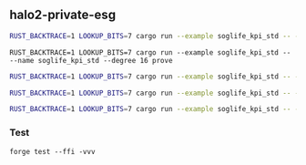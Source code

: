 ## halo2-private-esg

```sh
RUST_BACKTRACE=1 LOOKUP_BITS=7 cargo run --example soglife_kpi_std -- --name soglife_kpi_std --degree 16 keygen
```

```
RUST_BACKTRACE=1 LOOKUP_BITS=7 cargo run --example soglife_kpi_std -- --name soglife_kpi_std --degree 16 prove
```

```sh
RUST_BACKTRACE=1 LOOKUP_BITS=7 cargo run --example soglife_kpi_std -- --name soglife_kpi_std --degree 16 verify
```

```sh
RUST_BACKTRACE=1 LOOKUP_BITS=7 cargo run --example soglife_kpi_std -- --name soglife_kpi_std --degree 16 evm
```

```sh
RUST_BACKTRACE=1 LOOKUP_BITS=7 cargo run --example soglife_kpi_std -- --name soglife_kpi_std --degree 16 mock
```

### Test

`forge test --ffi -vvv`
